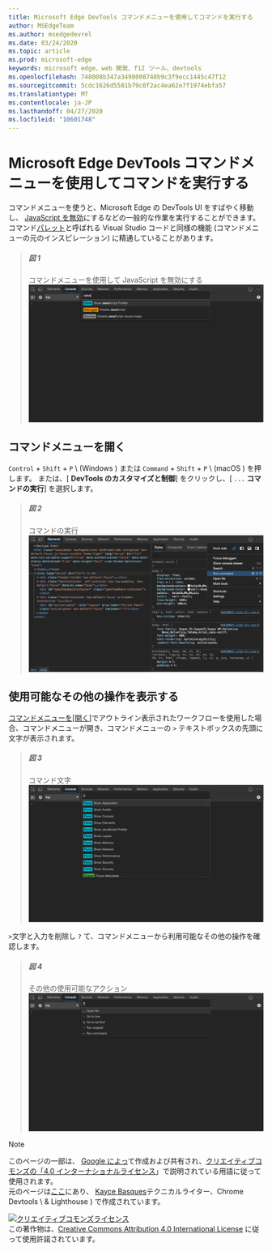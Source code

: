 ```yaml
---
title: Microsoft Edge DevTools コマンドメニューを使用してコマンドを実行する
author: MSEdgeTeam
ms.author: msedgedevrel
ms.date: 03/24/2020
ms.topic: article
ms.prod: microsoft-edge
keywords: microsoft edge、web 開発、f12 ツール、devtools
ms.openlocfilehash: 748008b347a3498008748b9c3f9ecc1445c47f12
ms.sourcegitcommit: 5cdc1626d5581b79c0f2ac4ea62e7f1974ebfa57
ms.translationtype: MT
ms.contentlocale: ja-JP
ms.lasthandoff: 04/27/2020
ms.locfileid: "10601748"
---
```

<!-- Copyright Kayce Basques 

   Licensed under the Apache License, Version 2.0 (the "License");
   you may not use this file except in compliance with the License.
   You may obtain a copy of the License at

       https://www.apache.org/licenses/LICENSE-2.0

   Unless required by applicable law or agreed to in writing, software
   distributed under the License is distributed on an "AS IS" BASIS,
   WITHOUT WARRANTIES OR CONDITIONS OF ANY KIND, either express or implied.
   See the License for the specific language governing permissions and
   limitations under the License.  -->  





# Microsoft Edge DevTools コマンドメニューを使用してコマンドを実行する   

  

コマンドメニューを使うと、Microsoft Edge の DevTools UI をすばやく移動し、 [JavaScript を無効][JavascriptDisable]にするなどの一般的な作業を実行することができます。  コマンド[パレット][VisualStudioCodeUICommandPalette]と呼ばれる Visual Studio コードと同様の機能 (コマンドメニューの元のインスピレーション) に精通していることがあります。  

> ##### 図 1  
> コマンドメニューを使用して JavaScript を無効にする  
> ![コマンドメニューを使用して JavaScript を無効にする][ImageDisableJS]  

## コマンドメニューを開く   

`Control` + `Shift` + `P` \ (Windows \) または `Command` + `Shift` + `P` \ (macOS \) を押します。 または、[ **DevTools のカスタマイズと制御**] をクリックし、[ `...` **コマンドの実行**] を選択します。  

> ##### 図 2  
> コマンドの実行  
> ![コマンドの実行][ImageRunCommand]  

## 使用可能なその他の操作を表示する   

[コマンドメニューを[開く]](#open-the-command-menu)でアウトライン表示されたワークフローを使用した場合、コマンドメニューが開き、コマンドメニューの `>` テキストボックスの先頭に文字が表示されます。  

> ##### 図 3  
> コマンド文字  
> ![コマンド文字][ImageCommandCharacter]  

`>`文字と入力を削除し `?` て、コマンドメニューから利用可能なその他の操作を確認します。  

> ##### 図 4  
> その他の使用可能なアクション  
> ![その他の使用可能なアクション][ImageActions]  

 



<!-- image links -->  

[ImageDisableJS]: /microsoft-edge/devtools-guide-chromium/media/command-menu-run-command-java.msft.png "図 1: コマンドメニューを使用して JavaScript を無効にする"  
[ImageRunCommand]: /microsoft-edge/devtools-guide-chromium/media/command-menu-options-run-command.msft.png "図 2: コマンドの実行"  
[ImageCommandCharacter]: /microsoft-edge/devtools-guide-chromium/media/command-menu-run-command.msft.png "図 3: コマンド文字"  
[ImageActions]: /microsoft-edge/devtools-guide-chromium/media/command-menu-help.msft.png "図 4: 使用可能なその他の操作"  

<!-- links -->  

[JavascriptDisable]: /microsoft-edge/devtools-guide-chromium/javascript/disable "Microsoft Edge DevTools で JavaScript を無効にする"  

[VisualStudioCodeUICommandPalette]: https://code.visualstudio.com/docs/getstarted/userinterface#_command-palette "コマンドパレット-Visual Studio コード UI"  

> [!NOTE]
> このページの一部は、 [Google によっ][GoogleSitePolicies]て作成および共有され、[クリエイティブコモンズの「4.0 インターナショナルライセンス][CCA4IL]」で説明されている用語に従って使用されます。  
> 元のページは[ここ](https://developers.google.com/web/tools/chrome-devtools/command-menu/index)にあり、 [Kayce Basques][KayceBasques]テクニカルライター、Chrome Devtools \ & Lighthouse \) で作成されています。  

[![クリエイティブコモンズライセンス][CCby4Image]][CCA4IL]  
この著作物は、[Creative Commons Attribution 4.0 International License][CCA4IL] に従って使用許諾されています。  

[CCA4IL]: https://creativecommons.org/licenses/by/4.0  
[CCby4Image]: https://i.creativecommons.org/l/by/4.0/88x31.png  
[GoogleSitePolicies]: https://developers.google.com/terms/site-policies  
[KayceBasques]: https://developers.google.com/web/resources/contributors/kaycebasques  
